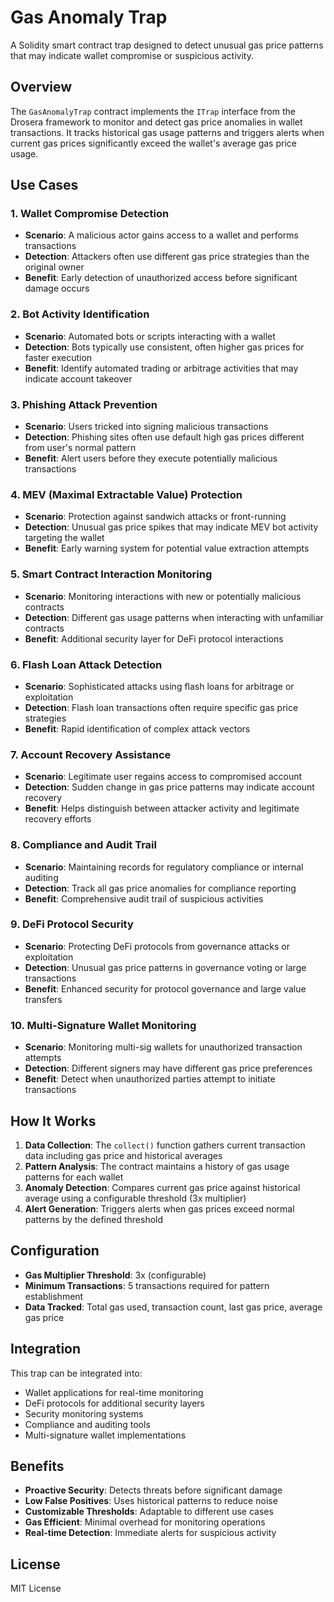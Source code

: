 # Gas Anomaly Trap

A Solidity smart contract trap designed to detect unusual gas price patterns that may indicate wallet compromise or suspicious activity.

## Overview

The `GasAnomalyTrap` contract implements the `ITrap` interface from the Drosera framework to monitor and detect gas price anomalies in wallet transactions. It tracks historical gas usage patterns and triggers alerts when current gas prices significantly exceed the wallet's average gas price usage.

## Use Cases

### 1. **Wallet Compromise Detection**
- **Scenario**: A malicious actor gains access to a wallet and performs transactions
- **Detection**: Attackers often use different gas price strategies than the original owner
- **Benefit**: Early detection of unauthorized access before significant damage occurs

### 2. **Bot Activity Identification**
- **Scenario**: Automated bots or scripts interacting with a wallet
- **Detection**: Bots typically use consistent, often higher gas prices for faster execution
- **Benefit**: Identify automated trading or arbitrage activities that may indicate account takeover

### 3. **Phishing Attack Prevention**
- **Scenario**: Users tricked into signing malicious transactions
- **Detection**: Phishing sites often use default high gas prices different from user's normal pattern
- **Benefit**: Alert users before they execute potentially malicious transactions

### 4. **MEV (Maximal Extractable Value) Protection**
- **Scenario**: Protection against sandwich attacks or front-running
- **Detection**: Unusual gas price spikes that may indicate MEV bot activity targeting the wallet
- **Benefit**: Early warning system for potential value extraction attempts

### 5. **Smart Contract Interaction Monitoring**
- **Scenario**: Monitoring interactions with new or potentially malicious contracts
- **Detection**: Different gas usage patterns when interacting with unfamiliar contracts
- **Benefit**: Additional security layer for DeFi protocol interactions

### 6. **Flash Loan Attack Detection**
- **Scenario**: Sophisticated attacks using flash loans for arbitrage or exploitation
- **Detection**: Flash loan transactions often require specific gas price strategies
- **Benefit**: Rapid identification of complex attack vectors

### 7. **Account Recovery Assistance**
- **Scenario**: Legitimate user regains access to compromised account
- **Detection**: Sudden change in gas price patterns may indicate account recovery
- **Benefit**: Helps distinguish between attacker activity and legitimate recovery efforts

### 8. **Compliance and Audit Trail**
- **Scenario**: Maintaining records for regulatory compliance or internal auditing
- **Detection**: Track all gas price anomalies for compliance reporting
- **Benefit**: Comprehensive audit trail of suspicious activities

### 9. **DeFi Protocol Security**
- **Scenario**: Protecting DeFi protocols from governance attacks or exploitation
- **Detection**: Unusual gas price patterns in governance voting or large transactions
- **Benefit**: Enhanced security for protocol governance and large value transfers

### 10. **Multi-Signature Wallet Monitoring**
- **Scenario**: Monitoring multi-sig wallets for unauthorized transaction attempts
- **Detection**: Different signers may have different gas price preferences
- **Benefit**: Detect when unauthorized parties attempt to initiate transactions

## How It Works

1. **Data Collection**: The `collect()` function gathers current transaction data including gas price and historical averages
2. **Pattern Analysis**: The contract maintains a history of gas usage patterns for each wallet
3. **Anomaly Detection**: Compares current gas price against historical average using a configurable threshold (3x multiplier)
4. **Alert Generation**: Triggers alerts when gas prices exceed normal patterns by the defined threshold

## Configuration

- **Gas Multiplier Threshold**: 3x (configurable)
- **Minimum Transactions**: 5 transactions required for pattern establishment
- **Data Tracked**: Total gas used, transaction count, last gas price, average gas price

## Integration

This trap can be integrated into:
- Wallet applications for real-time monitoring
- DeFi protocols for additional security layers
- Security monitoring systems
- Compliance and auditing tools
- Multi-signature wallet implementations

## Benefits

- **Proactive Security**: Detects threats before significant damage
- **Low False Positives**: Uses historical patterns to reduce noise
- **Customizable Thresholds**: Adaptable to different use cases
- **Gas Efficient**: Minimal overhead for monitoring operations
- **Real-time Detection**: Immediate alerts for suspicious activity

## License

MIT License